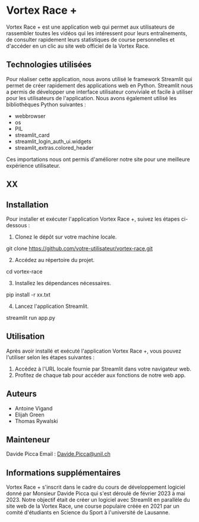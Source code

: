 # Vortex Race +
Vortex Race + est une application web qui permet aux utilisateurs de rassembler toutes les vidéos qui les 
intéressent pour leurs entraînements, de consulter rapidement leurs statistiques de course personnelles et d'accéder 
en un clic au site web officiel de la Vortex Race.

## Technologies utilisées
Pour réaliser cette application, nous avons utilisé le framework Streamlit qui permet de créer rapidement des 
applications web en Python. Streamlit nous a permis de développer une interface utilisateur conviviale et facile à 
utiliser pour les utilisateurs de l'application. Nous avons également utilisé les bibliothèques Python suivantes :

- webbrowser
- os
- PIL
- streamlit_card
- streamlit_login_auth_ui.widgets
- streamlit_extras.colored_header

Ces importations nous ont permis d'améliorer notre site pour une meilleure expérience utilisateur.

## XX

## Installation
Pour installer et exécuter l'application Vortex Race +, suivez les étapes ci-dessous :

1. Clonez le dépôt sur votre machine locale.

git clone https://github.com/votre-utilisateur/vortex-race.git

2. Accédez au répertoire du projet.

cd vortex-race

3. Installez les dépendances nécessaires.

pip install -r xx.txt

4. Lancez l'application Streamlit.

streamlit run app.py

## Utilisation
Après avoir installé et exécuté l'application Vortex Race +, vous pouvez l'utiliser selon les étapes suivantes :

1. Accédez à l'URL locale fournie par Streamlit dans votre navigateur web.
2. Profitez de chaque tab pour accéder aux fonctions de notre web app.

## Auteurs

- Antoine Vigand
- Elijah Green
- Thomas Rywalski

## Mainteneur

Davide Picca
Email : Davide.Picca@unil.ch

## Informations supplémentaires
Vortex Race + s'inscrit dans le cadre du cours de développement logiciel donné par Monsieur Davide Picca qui s'est déroulé 
de février 2023 à mai 2023. Notre objectif était de créer un logiciel avec Streamlit en parallèle du site web de la 
Vortex Race, une course populaire créée en 2021 par un comité d'étudiants en Science du Sport à l'université de 
Lausanne. 